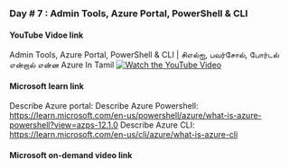 ### Day # 7 : Admin Tools, Azure Portal, PowerShell & CLI
#### YouTube Vidoe link 
Admin Tools, Azure Portal, PowerShell & CLI | சிஎல்ஐ, பவர்சோல், போர்டல் என்றால் என்ன Azure In Tamil
[![Watch the YouTube Video](https://img.youtube.com/vi/cx8Ix36Mdao/0.jpg)](https://www.youtube.com/watch?v=cx8Ix36Mdao)


#### Microsoft learn link
Describe Azure portal: 
Describe Azure Powershell: https://learn.microsoft.com/en-us/powershell/azure/what-is-azure-powershell?view=azps-12.1.0
Describe Azure CLI: https://learn.microsoft.com/en-us/cli/azure/what-is-azure-cli

#### Microsoft on-demand video link 